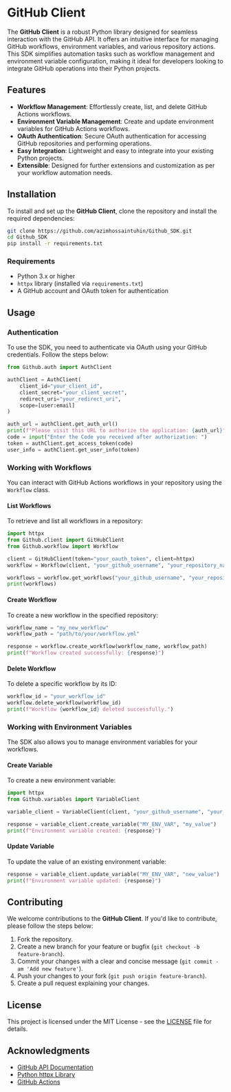 
# GitHub Client

The **GitHub Client** is a robust Python library designed for seamless interaction with the GitHub API. It offers an intuitive interface for managing GitHub workflows, environment variables, and various repository actions. This SDK simplifies automation tasks such as workflow management and environment variable configuration, making it ideal for developers looking to integrate GitHub operations into their Python projects.

## Features

- **Workflow Management**: Effortlessly create, list, and delete GitHub Actions workflows.
- **Environment Variable Management**: Create and update environment variables for GitHub Actions workflows.
- **OAuth Authentication**: Secure OAuth authentication for accessing GitHub repositories and performing operations.
- **Easy Integration**: Lightweight and easy to integrate into your existing Python projects.
- **Extensible**: Designed for further extensions and customization as per your workflow automation needs.

## Installation

To install and set up the **GitHub Client**, clone the repository and install the required dependencies:

```bash
git clone https://github.com/azimhossaintuhin/Github_SDK.git
cd Github_SDK
pip install -r requirements.txt
```

### Requirements

- Python 3.x or higher
- `httpx` library (installed via `requirements.txt`)
- A GitHub account and OAuth token for authentication

## Usage

### Authentication

To use the SDK, you need to authenticate via OAuth using your GitHub credentials. Follow the steps below:

```python
from Github.auth import AuthClient

authClient = AuthClient(
    client_id="your_client_id",
    client_secret="your_client_secret",
    redirect_uri="your_redirect_uri",
    scope=[user:email]
)

auth_url = authClient.get_auth_url()
print(f"Please visit this URL to authorize the application: {auth_url}")
code = input("Enter the Code you received after authorization: ")
token = authClient.get_access_token(code)
user_info = authClient.get_user_info(token)
```

### Working with Workflows

You can interact with GitHub Actions workflows in your repository using the `Workflow` class.

#### List Workflows

To retrieve and list all workflows in a repository:

```python
import httpx
from Github.client import GitHubClient
from Github.workflow import Workflow

client = GitHubClient(token="your_oauth_token", client=httpx)
workflow = Workflow(client, "your_github_username", "your_repository_name")

workflows = workflow.get_workflows("your_github_username", "your_repository_name")
print(workflows)
```

#### Create Workflow

To create a new workflow in the specified repository:

```python
workflow_name = "my_new_workflow"
workflow_path = "path/to/your/workflow.yml"

response = workflow.create_workflow(workflow_name, workflow_path)
print(f"Workflow created successfully: {response}")
```

#### Delete Workflow

To delete a specific workflow by its ID:

```python
workflow_id = "your_workflow_id"
workflow.delete_workflow(workflow_id)
print(f"Workflow {workflow_id} deleted successfully.")
```

### Working with Environment Variables

The SDK also allows you to manage environment variables for your workflows.

#### Create Variable

To create a new environment variable:

```python
import httpx
from Github.variables import VariableClient

variable_client = VariableClient(client, "your_github_username", "your_repository_name")

response = variable_client.create_variable("MY_ENV_VAR", "my_value")
print(f"Environment variable created: {response}")
```

#### Update Variable

To update the value of an existing environment variable:

```python
response = variable_client.update_variable("MY_ENV_VAR", "new_value")
print(f"Environment variable updated: {response}")
```

## Contributing

We welcome contributions to the **GitHub Client**. If you'd like to contribute, please follow the steps below:

1. Fork the repository.
2. Create a new branch for your feature or bugfix (`git checkout -b feature-branch`).
3. Commit your changes with a clear and concise message (`git commit -am 'Add new feature'`).
4. Push your changes to your fork (`git push origin feature-branch`).
5. Create a pull request explaining your changes.

## License

This project is licensed under the MIT License - see the [LICENSE](LICENSE) file for details.

## Acknowledgments

- [GitHub API Documentation](https://docs.github.com/en/rest)
- [Python httpx Library](https://www.python-httpx.org/)
- [GitHub Actions](https://docs.github.com/en/actions)